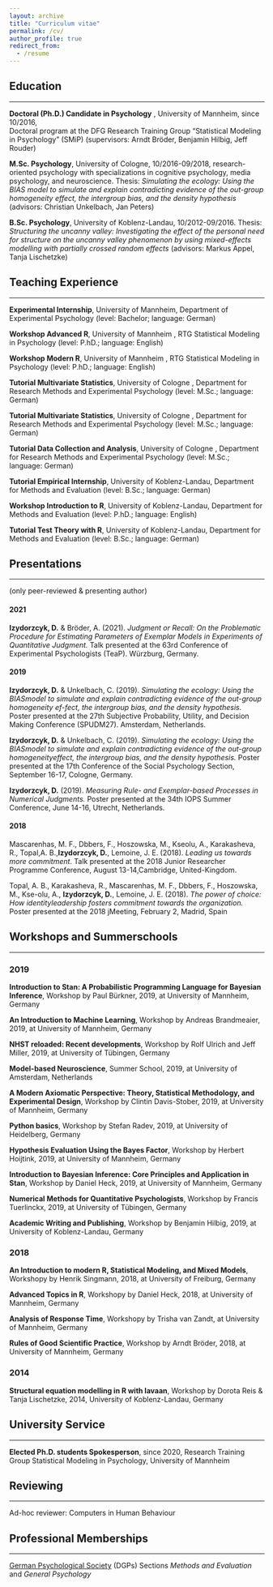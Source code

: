 ```yaml
---
layout: archive
title: "Curriculum vitae"
permalink: /cv/
author_profile: true
redirect_from:
  - /resume
---
```


## Education
***

**Doctoral (Ph.D.) Candidate in Psychology** , University of Mannheim, since 10/2016,  
Doctoral program at the DFG Research Training Group “Statistical Modeling in Psychology” (SMiP) (supervisors: Arndt Bröder, Benjamin Hilbig, Jeff Rouder)

**M.Sc. Psychology**, University of Cologne, 10/2016-09/2018, research-oriented psychology with specializations in cognitive psychology, media psychology, and neuroscience. Thesis: _Simulating the ecology: Using the BIAS model to simulate and explain contradicting evidence of the out-group homogeneity effect, the intergroup bias, and the density hypothesis_  (advisors: Christian Unkelbach, Jan Peters)

**B.Sc. Psychology**, University of Koblenz-Landau, 10/2012-09/2016.
Thesis: _Structuring the uncanny valley: Investigating the effect of the personal need for structure on the uncanny valley phenomenon by using mixed-effects modelling with partially  crossed random effects_  (advisors: Markus Appel, Tanja Lischetzke)
 

## Teaching Experience
***
**Experimental Internship**, University of Mannheim, Department of Experimental Psychology (level: Bachelor; language: German)

**Workshop Advanced R**, University of Mannheim , RTG Statistical Modeling in Psychology (level: P.hD.; language: English)

**Workshop Modern R**, University of Mannheim , RTG Statistical Modeling in Psychology (level: P.hD.; language: English)

**Tutorial Multivariate Statistics**, University of Cologne , Department for Research Methods and Experimental Psychology (level: M.Sc.; language: German)

**Tutorial Multivariate Statistics**, University of Cologne , Department for Research Methods and Experimental Psychology (level: M.Sc.; language: German)
 
**Tutorial Data Collection and Analysis**, University of Cologne , Department for Research Methods and Experimental Psychology  (level: M.Sc.; language: German)

**Tutorial Empirical Internship**, University of Koblenz-Landau, Department for Methods and Evaluation (level: B.Sc.; language: German)

**Workshop Introduction to R**, University of Koblenz-Landau, Department for Methods and Evaluation (level: P.hD.; language: English)

**Tutorial Test Theory with R**, University of Koblenz-Landau, Department for Methods and Evaluation (level: B.Sc.; language: German)


## Presentations
***
(only peer-reviewed & presenting author)

#### 2021

**Izydorzcyk,  D.** & Bröder,  A. (2021). *Judgment or Recall: On the Problematic Procedure for Estimating Parameters of Exemplar Models in Experiments of Quantitative Judgment.*  Talk presented at the 63rd Conference of Experimental Psychologists (TeaP). Würzburg, Germany.

#### 2019

**Izydorzcyk,  D.** & Unkelbach,  C. (2019). *Simulating the ecology:  Using the BIASmodel to simulate and explain contradicting evidence of the out-group homogeneity ef-fect, the intergroup bias, and the density hypothesis.*  Poster presented at the 27th Subjective Probability, Utility, and Decision Making Conference (SPUDM27). Amsterdam, Netherlands.

**Izydorzcyk,  D.** & Unkelbach,  C. (2019). *Simulating the ecology:  Using the BIASmodel  to  simulate  and  explain  contradicting  evidence  of  the  out-group  homogeneityeffect, the intergroup bias, and the density hypothesis.*  Poster presented at the 17th Conference of the Social Psychology Section, September 16-17, Cologne, Germany.

**Izydorzcyk,  D.** (2019). *Measuring  Rule-  and  Exemplar-based  Processes  in  Numerical Judgments.*  Poster presented at the 34th IOPS Summer Conference, June 14-16, Utrecht, Netherlands.


#### 2018


Mascarenhas, M. F., Dbbers, F., Hoszowska, M., Kseolu, A., Karakasheva, R., Topal,A. B.,**Izydorzcyk, D.**, Lemoine, J. E. (2018). *Leading us towards more commitment*. Talk presented at the 2018 Junior Researcher Programme Conference, August 13-14,Cambridge, United-Kingdom.

Topal, A. B., Karakasheva, R., Mascarenhas, M. F., Dbbers, F., Hoszowska, M., Kse-olu, A., **Izydorzcyk, D.**, Lemoine, J. E. (2018). *The power of choice:  How identityleadership fosters commitment towards the organization.*  Poster presented at the 2018 jMeeting, February 2, Madrid, Spain

## Workshops and Summerschools
***

### 2019 

**Introduction to Stan: A Probabilistic Programming Language for Bayesian Inference**, Workshop by Paul Bürkner, 2019, at University of Mannheim, Germany 

**An Introduction to Machine Learning**, Workshop by Andreas Brandmeaier, 2019, at University of Mannheim, Germany 

**NHST reloaded: Recent developments**, Workshop by Rolf Ulrich and Jeff Miller, 2019, at University of Tübingen, Germany 

**Model-based Neuroscience**, Summer School, 2019, at University of Amsterdam, Netherlands

**A Modern Axiomatic Perspective: Theory, Statistical Methodology, and Experimental Design**, Workshop by Clintin Davis-Stober, 2019, at University of Mannheim, Germany

**Python basics**, Workshop by Stefan Radev, 2019, at University of Heidelberg, Germany

**Hypothesis Evaluation Using the Bayes Factor**, Workshop by Herbert Hoijtink, 2019, at University of Mannheim, Germany

**Introduction to Bayesian Inference: Core Principles and Application in Stan**,  Workshop by Daniel Heck, 2019, at University of Mannheim, Germany

**Numerical Methods for Quantitative Psychologists**, Workshop by Francis Tuerlinckx, 2019, at University of Tübingen, Germany

**Academic Writing and Publishing**, Workshop by Benjamin Hilbig, 2019, at University of Koblenz-Landau, Germany

### 2018

**An Introduction to modern R, Statistical Modeling, and Mixed Models**, Workshopy by Henrik Singmann, 2018, at University of Freiburg, Germany

**Advanced Topics in R**, Workshopy by Daniel Heck, 2018, at University of Mannheim, Germany

**Analysis of Response Time**, Workshopy by Trisha van Zandt, at University of Mannheim, Germany

**Rules of Good Scientific Practice**, Workshop by Arndt Bröder, 2018, at University of Mannheim, Germany

### 2014

**Structural equation modelling in R with lavaan**, Workshop by Dorota Reis & Tanja Lischetzke, 2014, University of Koblenz-Landau, Germany



## University Service
***

**Elected Ph.D. students Spokesperson**, since 2020, Research Training Group Statistical Modeling in Psychology, University of Mannheim

## Reviewing
***
Ad-hoc reviewer:  Computers in Human Behaviour


## Professional Memberships
***
[German Psychological Society](https://www.dgps.de/) (DGPs) Sections *Methods and Evaluation* and *General Psychology*
